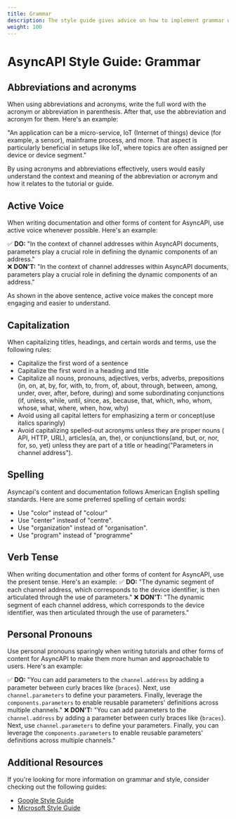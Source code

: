 ```yaml
---
title: Grammar
description: The style guide gives advice on how to implement grammar when creating tutorials and other forms of content for AsyncAPI.
weight: 100
---
```

# AsyncAPI Style Guide: Grammar

## Abbreviations and acronyms

When using abbreviations and acronyms, write the full word with the acronym or abbreviation in parenthesis. After that, use the abbreviation and acronym for them. Here's an example:

"An application can be a micro-service, IoT (Internet of things) device (for example, a sensor), mainframe process, and more.
 That aspect is particularly beneficial in setups like IoT, where topics are often assigned per device or device segment."
 
 By using acronyms and abbreviations effectively, users would easily understand the context and meaning of the abbreviation or acronym and how it relates to the tutorial or guide.

 ## Active Voice 

 When writing documentation and other forms of content for AsyncAPI, use active voice whenever possible. Here's an example:

✅ **DO:** "In the context of channel addresses within AsyncAPI documents, parameters play a crucial role in defining the dynamic components of an address."  
❌ **DON'T:** "In the context of channel addresses within AsyncAPI documents, parameters play a crucial role in defining the dynamic components of an address."

As shown in the above sentence, active voice makes the concept more engaging and easier to understand.

## Capitalization

When capitalizing titles, headings, and certain words and terms, use the following rules:
- Capitalize the first word of a sentence
- Capitalize the first word in a heading and title
- Capitalize all nouns, pronouns, adjectives, verbs, adverbs, prepositions (in, on, at, by, for, with, to, from, of, about, through, between, among, under, over, after, before, during) and some subordinating conjunctions (if, unless, while, until, since, as, because, that, which, who, whom, whose, what, where, when, how, why)
- Avoid using all capital letters for emphasizing a term or concept(use italics sparingly)
- Avoid capitalizing spelled-out acronyms unless they are proper nouns ( API, HTTP, URL), articles(a, an, the), or conjunctions(and, but, or, nor, for, so, yet) unless they are part of a title or heading("Parameters in channel address"). 

## Spelling

Asyncapi's content and documentation follows American English spelling standards. Here are some preferred spelling of certain words:
- Use "color" instead of "colour"
- Use "center" instead of "centre".
- Use "organization" instead of "organisation". 
- Use "program" instead of "programme"

## Verb Tense
When writing documentation and other forms of content for AsyncAPI, use the present tense. Here's an example:
✅ **DO:** "The dynamic segment of each channel address, which corresponds to the device identifier, is then articulated through the use of parameters."
❌ **DON'T:** "The dynamic segment of each channel address, which corresponds to the device identifier, was then articulated through the use of parameters."

## Personal Pronouns

 Use personal pronouns sparingly when writing tutorials and other forms of content for AsyncAPI to make them more human and approachable to users.  Here's an example:

 ✅ **DO:** "You can add parameters to the `channel.address` by adding a parameter between curly braces like {`braces`}. Next, use `channel.parameters` to define your parameters. Finally, leverage the `components.parameters` to enable reusable parameters' definitions across multiple channels."
 ❌ **DON'T:** "You can add parameters to the `channel.address` by adding a parameter between curly braces like {`braces`}. Next, use `channel.parameters` to define your parameters. Finally, you can leverage the `components.parameters` to enable reusable parameters' definitions across multiple channels."

 ## Additional Resources 

 If you're looking for more information on grammar and style, consider checking out the following guides:

 - [Google Style Guide](https://developers.google.com/style)
 - [Microsoft Style Guide](https://developers.google.com/style)